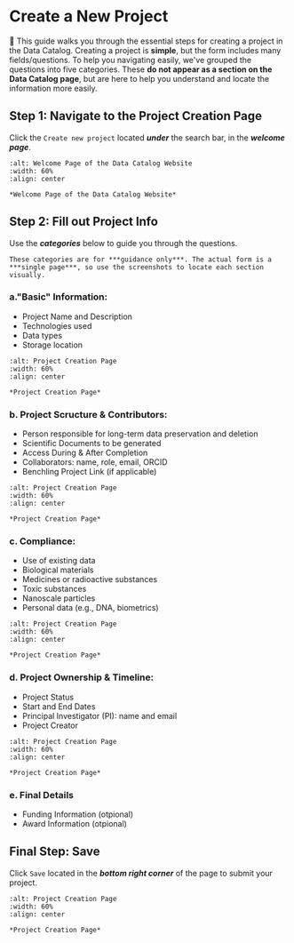 #  Create a New Project

🎯 This guide walks you through the essential steps for creating a project in the Data Catalog. 
Creating a project is **simple**, but the form includes many fields/questions. To help you navigating easily, we've grouped the questions into five categories. These **do not appear as a section on the Data Catalog page**, but are here to help you understand and locate the information more easily.

## Step 1: Navigate to the Project Creation Page
Click the `Create new project` located ***under*** the search bar, in the ***welcome page***.


```{figure} ../_static/images/Create_new_project.png
:alt: Welcome Page of the Data Catalog Website
:width: 60%
:align: center

*Welcome Page of the Data Catalog Website*

```


## Step 2: Fill out Project Info

Use the ***categories*** below to guide you through the questions.

```{tip} 
These categories are for ***guidance only***. The actual form is a ***single page***, so use the screenshots to locate each section visually.
```

### a."Basic" Information:
* Project Name and Description
* Technologies used
* Data types
* Storage location


```{figure} ../_static/images/basic_project_info_view.png
:alt: Project Creation Page
:width: 60%
:align: center

*Project Creation Page*

```


### b. Project Scructure & Contributors:
* Person responsible for long-term data preservation and deletion
* Scientific Documents to be generated
* Access During & After Completion
* Collaborators: name, role, email, ORCID
* Benchling Project Link (if applicable)


```{figure} ../_static/images/project_structure_ques.png
:alt: Project Creation Page
:width: 60%
:align: center

*Project Creation Page*

```


### c. Compliance:
* Use of existing data
* Biological materials
* Medicines or radioactive substances
* Toxic substances
* Nanoscale particles
* Personal data (e.g., DNA, biometrics)


```{figure} ../_static/images/project_compliance_ques.png
:alt: Project Creation Page
:width: 60%
:align: center

*Project Creation Page*

```


### d. Project Ownership & Timeline:
* Project Status
* Start and End Dates 
* Principal Investigator (PI): name and email
* Project Creator


```{figure} ../_static/images/project_ownership_ques.png
:alt: Project Creation Page
:width: 60%
:align: center

*Project Creation Page*

```

### e. Final Details
* Funding Information (otpional)
* Award Information   (otpional)


## Final Step: Save
Click `Save` located in the ***bottom right corner*** of the page to submit your project. 


```{figure} ../_static/images/project_save_button.png
:alt: Project Creation Page
:width: 60%
:align: center

*Project Creation Page*

```